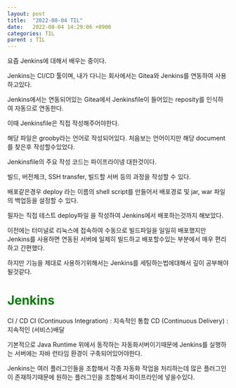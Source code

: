 ```yaml
---
layout: post
title:  "2022-08-04 TIL"
date:   2022-08-04 14:29:06 +0900
categories: TIL
parent : TIL
---
```


요즘 Jenkins에 대해서 배우는 중이다.

Jenkins는 CI/CD 툴이며, 내가 다니는 회사에서는 Gitea와 Jenkins를 연동하여 사용하고있다.

Jenkins에서는 연동되어있는 Gitea에서 Jenkinsfile이 들어있는 reposity를 인식하여 자동으로 연동한다.

이때 Jenkinsfile은 직접 작성해주어야한다. 

해당 파일은 grooby라는 언어로 작성되어있다. 처음보는 언어이지만 해당 document를 찾은후 작성할수있었다.

Jenkinsfile의 주요 작성 코드는 파이프라이넹 대한것이다.

빌드, 버전체크, SSH transfer, 빌드할 서버 등의 과정을 작성할 수 있다.

배포같은경우 deploy 라는 이름의 shell script를 만들어서 배포경로 및 jar, war 파일의 백업등을 설정할 수 있다.

필자는 직접 테스트 deploy파일 을 작성하여 Jenkins에서 배포하는것까지 해보았다.

이전에는 터미널로 리눅스에 접속하여 수동으로 빌드파일을 일일히 배포했지만 Jenkins를 사용하면 연동된 서버에 일제히 빌드하고 배포할수있는 부분에서 매우 편리하고 간편했다.

하지만 기능을 제대로 사용하기위해서는 Jenkins를 세팅하는법에대해서 깊이 공부해야될것같다.






<span style="color:green"> Jenkins </span>
==========================================
CI / CD
CI (Continuous Integration) : 지속적인 통합
CD (Continuous Delivery) : 지속적인 (서비스)배달

기본적으로 Java Runtime 위에서 동작하는 자동화서버이기때문에 
Jenkins를 실행하는 서버에는 자바 런타임 환경이 구축되어있어야한다.

Jenkins는 여러 플러그인들을 조합해서 각종 자동화 작업을 처리하는데
많은 플러그인이 존재하기때문에 원하는 플러그인을 조합해서 파이프라인에 넣을수있다.










